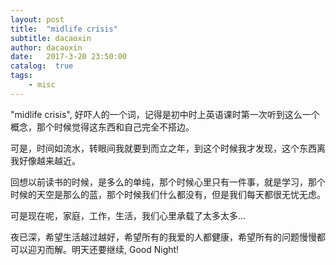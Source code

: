 ```yaml
---
layout: post
title:  "midlife crisis"
subtitle: dacaoxin
author: dacaoxin
date:   2017-3-20 23:50:00
catalog:  true
tags:
    - misc
---
```


"midlife crisis", 好吓人的一个词，记得是初中时上英语课时第一次听到这么一个概念，那个时候觉得这东西和自己完全不搭边。

可是，时间如流水，转眼间我就要到而立之年，到这个时候我才发现，这个东西离我好像越来越近。

回想以前读书的时候，是多么的单纯，那个时候心里只有一件事，就是学习，那个时候的天空是那么的蓝，那个时候我们什么都没有，但是我们每天都很无忧无虑。

可是现在呢，家庭，工作，生活，我们心里承载了太多太多... 

夜已深，希望生活越过越好，希望所有的我爱的人都健康，希望所有的问题慢慢都可以迎刃而解。明天还要继续, Good Night! 
